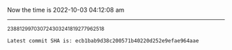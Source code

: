Now the time is 2022-10-03 04:12:08 am

---

<small>238812997030724303241819277962518</small>

```txt
Latest commit SHA is: ecb1bab9d38c200571b40220d252e9efae964aae
```
